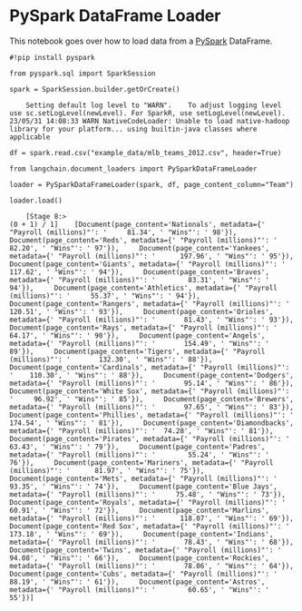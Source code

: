 PySpark DataFrame Loader
========================

This notebook goes over how to load data from a [PySpark](https://spark.apache.org/docs/latest/api/python/) DataFrame.

    #!pip install pyspark

    from pyspark.sql import SparkSession

    spark = SparkSession.builder.getOrCreate()

        Setting default log level to "WARN".    To adjust logging level use sc.setLogLevel(newLevel). For SparkR, use setLogLevel(newLevel).    23/05/31 14:08:33 WARN NativeCodeLoader: Unable to load native-hadoop library for your platform... using builtin-java classes where applicable

    df = spark.read.csv("example_data/mlb_teams_2012.csv", header=True)

    from langchain.document_loaders import PySparkDataFrameLoader

    loader = PySparkDataFrameLoader(spark, df, page_content_column="Team")

    loader.load()

        [Stage 8:>                                                          (0 + 1) / 1]    [Document(page_content='Nationals', metadata={' "Payroll (millions)"': '     81.34', ' "Wins"': ' 98'}),     Document(page_content='Reds', metadata={' "Payroll (millions)"': '          82.20', ' "Wins"': ' 97'}),     Document(page_content='Yankees', metadata={' "Payroll (millions)"': '      197.96', ' "Wins"': ' 95'}),     Document(page_content='Giants', metadata={' "Payroll (millions)"': '       117.62', ' "Wins"': ' 94'}),     Document(page_content='Braves', metadata={' "Payroll (millions)"': '        83.31', ' "Wins"': ' 94'}),     Document(page_content='Athletics', metadata={' "Payroll (millions)"': '     55.37', ' "Wins"': ' 94'}),     Document(page_content='Rangers', metadata={' "Payroll (millions)"': '      120.51', ' "Wins"': ' 93'}),     Document(page_content='Orioles', metadata={' "Payroll (millions)"': '       81.43', ' "Wins"': ' 93'}),     Document(page_content='Rays', metadata={' "Payroll (millions)"': '          64.17', ' "Wins"': ' 90'}),     Document(page_content='Angels', metadata={' "Payroll (millions)"': '       154.49', ' "Wins"': ' 89'}),     Document(page_content='Tigers', metadata={' "Payroll (millions)"': '       132.30', ' "Wins"': ' 88'}),     Document(page_content='Cardinals', metadata={' "Payroll (millions)"': '    110.30', ' "Wins"': ' 88'}),     Document(page_content='Dodgers', metadata={' "Payroll (millions)"': '       95.14', ' "Wins"': ' 86'}),     Document(page_content='White Sox', metadata={' "Payroll (millions)"': '     96.92', ' "Wins"': ' 85'}),     Document(page_content='Brewers', metadata={' "Payroll (millions)"': '       97.65', ' "Wins"': ' 83'}),     Document(page_content='Phillies', metadata={' "Payroll (millions)"': '     174.54', ' "Wins"': ' 81'}),     Document(page_content='Diamondbacks', metadata={' "Payroll (millions)"': '  74.28', ' "Wins"': ' 81'}),     Document(page_content='Pirates', metadata={' "Payroll (millions)"': '       63.43', ' "Wins"': ' 79'}),     Document(page_content='Padres', metadata={' "Payroll (millions)"': '        55.24', ' "Wins"': ' 76'}),     Document(page_content='Mariners', metadata={' "Payroll (millions)"': '      81.97', ' "Wins"': ' 75'}),     Document(page_content='Mets', metadata={' "Payroll (millions)"': '          93.35', ' "Wins"': ' 74'}),     Document(page_content='Blue Jays', metadata={' "Payroll (millions)"': '     75.48', ' "Wins"': ' 73'}),     Document(page_content='Royals', metadata={' "Payroll (millions)"': '        60.91', ' "Wins"': ' 72'}),     Document(page_content='Marlins', metadata={' "Payroll (millions)"': '      118.07', ' "Wins"': ' 69'}),     Document(page_content='Red Sox', metadata={' "Payroll (millions)"': '      173.18', ' "Wins"': ' 69'}),     Document(page_content='Indians', metadata={' "Payroll (millions)"': '       78.43', ' "Wins"': ' 68'}),     Document(page_content='Twins', metadata={' "Payroll (millions)"': '         94.08', ' "Wins"': ' 66'}),     Document(page_content='Rockies', metadata={' "Payroll (millions)"': '       78.06', ' "Wins"': ' 64'}),     Document(page_content='Cubs', metadata={' "Payroll (millions)"': '          88.19', ' "Wins"': ' 61'}),     Document(page_content='Astros', metadata={' "Payroll (millions)"': '        60.65', ' "Wins"': ' 55'})]